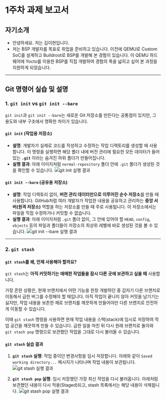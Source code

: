 # 1주차 과제 보고서

## 자기소개

- 안녕하세요. 저는 김이현입니다.
- 저는 BSP 개발자를 목표로 취업을 준비하고 있습니다. 이전에 QEMU로 Custom SoC를 설계하고 Buildroot로 BSP를 개발해 본 경험이 있습니다. 이 QEMU 하드웨어에 Yocto를 이용한 BSP를 직접 개발하여 경험의 폭을 넓히고 싶어 본 과정을 지원하게 되었습니다.

---

## Git 명령어 실습 및 설명

### 1. `git init` vs `git init --bare`

`git init`과 `git init --bare`는 새로운 Git 저장소를 만든다는 공통점이 있지만, 그 용도와 내부 구조에서 명확한 차이가 있습니다.

#### `git init` (작업용 저장소)

- **설명**: 개발자가 실제로 코드를 작성하고 수정하는 작업 디렉토리를 생성할 때 사용합니다. 이 명령을 실행하면 해당 폴더 내에 버전 관리에 필요한 모든 데이터가 들어있는 **`.git`** 이라는 숨겨진 하위 폴더가 만들어집니다.
- **실행 결과**: 아래 이미지처럼 `normal-repository` 폴더 안에 `.git` 폴더가 생성된 것을 확인할 수 있습니다.
  ![git init 실행 결과](https://github.com/user-attachments/assets/1949508a-bb3e-41ee-aabb-32a8c1064be9)

#### `git init --bare` (공유용 저장소)

- **설명**: 작업 디렉토리 없이, **버전 관리 데이터만으로 이루어진 순수 저장소**를 만들 때 사용합니다. GitHub처럼 여러 개발자가 작업한 내용을 공유하고 관리하는 **중앙 서버(원격 저장소)** 역할을 하는 저장소를 만들 때 주로 사용됩니다. 이 저장소에서는 파일을 직접 수정하거나 커밋할 수 없습니다.
- **실행 결과**: 아래 이미지처럼 `.git` 폴더 없이, 그 안에 있어야 할 `HEAD`, `config`, `objects` 등의 파일과 폴더들이 저장소의 최상위 레벨에 바로 생성된 것을 볼 수 있습니다.
  ![git init --bare 실행 결과](https://github.com/user-attachments/assets/513df258-0317-46d7-b225-c4bf969c1615)

---

### 2. `git stash`

#### `git stash`를 왜, 언제 사용해야 할까요?

`git stash`는 **아직 커밋하기는 애매한 작업들을 잠시 다른 곳에 보관하고 싶을 때** 사용합니다.

가장 흔한 상황은, 현재 브랜치에서 어떤 기능을 한창 개발하던 중 갑자기 다른 브랜치로 이동해서 급한 버그를 수정해야 할 때입니다. 아직 작업이 끝나지 않아 커밋을 남기기는 싫지만, 작업 내용을 보존한 채로 브랜치를 깨끗하게 만들어야만 다른 브랜치로 안전하게 이동할 수 있습니다.

이때 `git stash` 명령을 사용하면 현재 작업 내용을 스택(stack)에 임시로 저장하여 작업 공간을 깨끗하게 만들 수 있습니다. 급한 일을 마친 뒤 다시 원래 브랜치로 돌아와 `git stash pop` 명령으로 보관했던 작업을 그대로 다시 불러올 수 있습니다.

#### `git stash` 실습 결과

1.  **`git stash` 실행**: 작업 중이던 변경사항을 임시 저장합니다. 아래와 같이 `Saved working directory...` 메시지가 나타나며 작업 내용이 보관됩니다.
    ![git stash 실행 결과](https://github.com/user-attachments/assets/575ff1d8-e4dc-4d88-917f-66c03ef2cc3e)

2.  **`git stash pop` 실행**: 임시 저장했던 가장 최신 작업을 다시 불러옵니다. 아래처럼 보관했던 내용이 다시 적용(Staged)되고, stash 목록에서는 해당 내용이 삭제됩니다.
    ![git stash pop 실행 결과](https://github.com/user-attachments/assets/2e6ac8da-2299-45b3-84ca-1d6da130f84a)